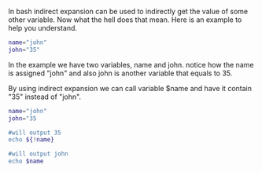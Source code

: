 In bash indirect expansion can be used to indirectly get the value of some other variable.
Now what the hell does that mean.
Here is an example to help you understand.

```bash
name="john"
john="35"
```

In the example we have two variables, name and john.
notice how the name is assigned "john" and also john is another variable that equals to 35.

By using indirect expansion we can call variable $name and have it contain "35" instead of "john".

```bash
name="john"
john="35

#will output 35
echo ${!name}

#will output john
echo $name
```
